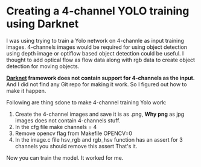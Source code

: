 # Creating a 4-channel YOLO training using Darknet
I was using trying to train a Yolo network on 4-channle as input training images. 4-channels images would be required for using object detection using depth image or optiflow based object detection could be useful. I thought to add optical flow as flow data along with rgb data to create object detection for moving objects.

**[Darknet](1) framework does not contain support for 4-channels as the input.** And I did not find any Git repo for making it work. So I figured out how to make it happen.

Following are thing sdone to make 4-channel training Yolo work:
1. Create the 4-channel images and save it is as .png, **Why png** as jpg images does not contain 4-channels stuff. 
2. In the cfg file make channels = 4
3. Remove opencv flag from Makefile OPENCV=0
4. In the image.c file hsv_rgb and rgb_hsv function has an assert for 3 channels you should remove this assert 
That's it.

Now you can train the model. It worked for me.

[1]:https://github.com/AlexeyAB/darknet
